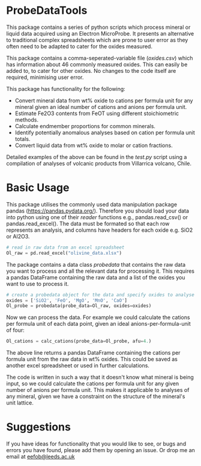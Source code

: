 # ProbeDataTools
This package contains a series of python scripts which process mineral or liquid data acquired using an Electron MicroProbe. It presents an alternative to traditional complex spreadsheets which are prone to user error as they often need to be adapted to cater for the oxides measured.  

This package contains a comma-seperated-variable file (*oxides.csv*) which has information about 46 commonly measured oxides. This can easily be added to, to cater for other oxides. No changes to the code itself are required, minimising user error.  

This package has functionality for the following:  

- Convert mineral data from wt% oxide to cations per formula unit for any mineral given an ideal number of cations and anions per formula unit.
- Estimate Fe2O3 contents from FeOT using different stoichiometric methods.
- Calculate endmember proportions for common minerals. 
- Identify potentially anomalous analyses based on cation per formula unit totals.
- Convert liquid data from wt% oxide to molar or cation fractions.  

Detailed examples of the above can be found in the *test.py* script using a compilation of analyses of volcanic products from Villarrica volcano, Chile.

# Basic Usage

This package utilises the commonly used data manipulation package pandas (<https://pandas.pydata.org/>). Therefore you should load your data into python using one of their *reader* functions e.g., pandas.read\_csv() or pandas.read\_excel(). The data must be formated so that each row represents an analysis, and columns have headers for each oxide e.g. SiO2 or Al2O3.

```python
# read in raw data from an excel spreadsheet
Ol_raw = pd.read_excel("olivine_data.xlsx")
```  

The package contains a data class *probedata* that contains  the raw data you want to process and all the relevant data for processing it. This requires a pandas DataFrame containing the raw data and a list of the oxides you want to use to process it.  

```python
# create a probedata object for the data and specify oxides to analyse
oxides = ['SiO2', 'FeO', 'MgO', 'MnO', 'CaO']
Ol_probe = probedata(probe_data=Ol_raw, oxides=oxides)
```  

Now we can process the data. For example we could calculate the cations per formula unit of each data point, given an ideal anions-per-formula-unit of four:

```python
Ol_cations = calc_cations(probe_data=Ol_probe, afu=4.)
```  

The above line returns a pandas DataFrame containing the cations per formula unit from the raw data in wt% oxides. This could be saved as another excel spreadsheet or used in further calculations.

The code is written in such a way that it doesn't know what mineral is being input, so we could calculate the cations per formula unit for any given number of anions per formula unit. This makes it applicable to analyses of any mineral, given we have a constraint on the structure of the mineral's  unit lattice.

# Suggestions

If you have ideas for functionality that you would like to see, or bugs and errors you have found, please add them by opening an issue. Or drop me an email at eefob@leeds.ac.uk
